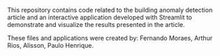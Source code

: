 This repository contains code related to the building anomaly detection article and an interactive application developed with Streamlit to demonstrate and visualize the results presented in the article.

These files and applications were created by: Fernando Moraes, Arthur Rios, Alisson, Paulo Henrique.
